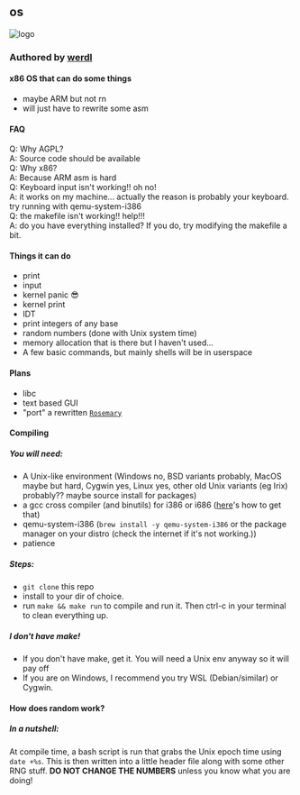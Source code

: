 ## os
![logo](https://user-images.githubusercontent.com/116349156/230002827-37baf026-b826-40c4-85a0-2b2b54621a1b.png)



### Authored by [werdl](https://github.com/werdl)
#### x86 OS that can do some things
- maybe ARM but not rn 
- will just have to rewrite some asm
#### FAQ
Q: Why AGPL?<br>
A: Source code should be available<br>
Q: Why x86?<br>
A: Because ARM asm is hard<br>
Q: Keyboard input isn't working!! oh no!<br>
A: it works on my machine...
   actually the reason is probably your keyboard.
try running with qemu-system-i386<br>
Q: the makefile isn't working!! help!!!<br>
A: do you have everything installed?
   If you do, try modifying the makefile a bit.<br>
#### Things it can do
- print
- input
- kernel panic 😎
- kernel print
- IDT
- print integers of any base
- random numbers (done with Unix system time)
- memory allocation that is there but I haven't used...
- A few basic commands, but mainly shells will be in userspace
#### Plans
- libc
- text based GUI
- "port" a rewritten [`Rosemary`](http://github.com/werdl/rosemary)
#### Compiling
##### You will need:
- A Unix-like environment (Windows no, BSD variants probably, MacOS maybe but hard, Cygwin yes, Linux yes, other old Unix variants (eg Irix) probably?? maybe source install for packages)
- a gcc cross compiler (and binutils) for i386 or i686 ([here](https://wiki.osdev.org/GCC_Cross-Compiler)'s how to get that)
- qemu-system-i386 (`brew install -y qemu-system-i386` or the package manager on your distro (check the internet if it's not working.))
- patience
##### Steps:
- `git clone` this repo
- install to your dir of choice.
- run `make && make run` to compile and run it. Then ctrl-c in your terminal to clean everything up.
##### I don't have make!
- If you don't have make, get it. You will need a Unix env anyway so it will pay off
- If you are on Windows, I recommend you try WSL (Debian/similar) or Cygwin.
#### How does random work?
##### In a nutshell:
At compile time, a bash script is run that grabs the Unix epoch time using `date +%s`. This is then written into a little header file along with some other RNG stuff. **DO NOT CHANGE THE NUMBERS** unless you know what you are doing!